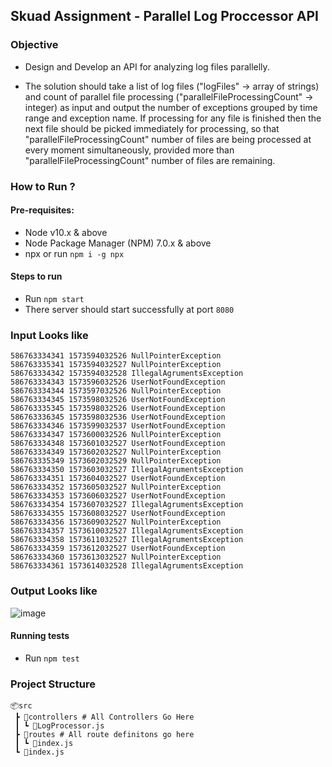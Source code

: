 ## Skuad Assignment - Parallel Log Proccessor API

### Objective
* Design and Develop an API for analyzing log files parallelly.

* The solution should take a list of log files ("logFiles" -> array of strings) and count of parallel file processing ("parallelFileProcessingCount" -> integer) as input and output the number of exceptions grouped by time range and exception name. If processing for any file is finished then the next file should be picked immediately for processing, so that "parallelFileProcessingCount" number of files are being processed at every moment simultaneously, provided more than "parallelFileProcessingCount" number of files are remaining.

### How to Run ?

#### Pre-requisites:
* Node v10.x & above
* Node Package Manager (NPM) 7.0.x & above
* npx or run `npm i -g npx`

#### Steps to run
* Run `npm start`
* There server should start successfully at port `8080`

### Input Looks like
```
586763334341 1573594032526 NullPointerException
586763335341 1573594032527 NullPointerException
586763334342 1573594032528 IllegalAgrumentsException
586763334343 1573596032526 UserNotFoundException
586763334344 1573597032526 NullPointerException
586763334345 1573598032526 UserNotFoundException
586763335345 1573598032526 UserNotFoundException
586763336345 1573598032536 UserNotFoundException
586763334346 1573599032537 UserNotFoundException
586763334347 1573600032526 NullPointerException
586763334348 1573601032527 UserNotFoundException
586763334349 1573602032527 NullPointerException
586763335349 1573602032529 NullPointerException
586763334350 1573603032527 IllegalAgrumentsException
586763334351 1573604032527 UserNotFoundException
586763334352 1573605032527 NullPointerException
586763334353 1573606032527 UserNotFoundException
586763334354 1573607032527 IllegalAgrumentsException
586763334355 1573608032527 UserNotFoundException
586763334356 1573609032527 NullPointerException
586763334357 1573610032527 IllegalAgrumentsException
586763334358 1573611032527 IllegalAgrumentsException
586763334359 1573612032527 UserNotFoundException
586763334360 1573613032527 NullPointerException
586763334361 1573614032528 IllegalAgrumentsException
```

### Output Looks like
![image](https://user-images.githubusercontent.com/9355984/101281634-20ff0b00-37f6-11eb-8784-903269ab35e4.png)

#### Running tests
* Run `npm test`

### Project Structure
```
📦src
 ┣ 📂controllers # All Controllers Go Here
 ┃ ┗ 📜LogProcessor.js
 ┣ 📂routes # All route definitons go here
 ┃ ┗ 📜index.js
 ┗ 📜index.js 
 ```
